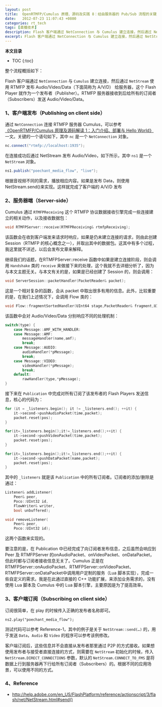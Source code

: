 ```yaml
---
layout: post
title:  OpenRTMFP/Cumulus 原理、源码及实践 8：经由服务器的 Pub/Sub 流程的关键点
date:   2012-07-23 11:07:43 +0800
categories: rt_tech
tags: [直播技术]
description: Flash 客户端通过 NetConnection 与 Cumulus 建立连接，然后通过 NetStream 使用 RTMFP 发布 Audio/Video/Data（下面简称为 A/V/D） 给服务器，这个 Flash Player 就作为一个发布者（Publisher）。RTMFP 服务器接收到后给所有的订阅者（Subscribers）发送 Audio/Video/Data。本文将介绍如何经由服务器实现 Pub/Sub 流程。
excerpt: Flash 客户端通过 NetConnection 与 Cumulus 建立连接，然后通过 NetStream 使用 RTMFP 发布 Audio/Video/Data（下面简称为 A/V/D） 给服务器，这个 Flash Player 就作为一个发布者（Publisher）。RTMFP 服务器接收到后给所有的订阅者（Subscribers）发送 Audio/Video/Data。本文将介绍如何经由服务器实现 Pub/Sub 流程。
---
```


**本文目录**
* TOC
{:toc}

整个流程概括如下：

Flash 客户端通过 `NetConnection` 与 `Cumulus` 建立连接，然后通过 `NetStream` 使用 RTMFP 发布 Audio/Video/Data（下面简称为 A/V/D） 给服务器，这个 Flash Player 就作为一个发布者（Publisher）。RTMFP 服务器接收到后给所有的订阅者（Subscribers）发送 Audio/Video/Data。

### 1、客户端发布（Publishing on client side）

通过 `NetConnection` 连接 RTMFP 服务器 Cumulus，可以参考[《OpenRTMFP/Cumulus 原理及源码解读 1：入门介绍、部署与 Hello World》](/2012/04/10/openrtmfp-cumulus-1/)一文。关键的一个语句如下，其中 `nc` 是一个 `NetConnection` 对象。

```actionscript
nc.connect("rtmfp://localhost:1935");
```

在连接成功后通过 NetStream 发布 Audio/Video，如下所示，其中 `ns1` 是一个 `NetStream` 对象。

```actionscript
ns1.publish("poechant_media_flow", "live");
```

根据音视频不同的需求，播放相应内容。如果是发布 Data，则使用NetStream.send()来实现。这样就完成了客户端的 A/V/D 发布

### 2、服务器端（Server-side）

Cumulus 通过 `RTMFPReceiving` 这个 RTMFP 协议数据接收引擎完成一些连接建立的相关动作，以及接收数据包：

```c++
void RTMFPServer::receive(RTMFPReceiving& rtmfpReceiving);
```

该函数会在收到客户端发来请求时响应，如果是仍未建立连接的请求，则由此创建 Session（RTMFP 的核心概念之一），并取出其中的数据包。这其中有多个过程，我这里就不详述，以后会发布文章来解释。

继续我们的话题，在RTMFPServer::receive 函数中如果是建立连接阶段，则会调用 `Handshake` 类的 `receive` 来做接下来的处理，这个我就不去详细分析了，因为与本文主题无关。与本文有关的是，如果是已经创建了 Session 的，则会调用：

```c++
void ServerSession::packetHandler(PacketReader& packet);
```

这是一个相对复杂的函数，会从 packet 中取出很多有用的信息。此外，比较重要的是，在我们上述情况下，会调用 Flow 类的：

```c++
void Flow::fragmentSortedHandler(UInt64 stage,PacketReader& fragment,UInt8 flags);
```

该函数中会对 Audio/Video/Data 分别响应不同的处理机制：

```c++
switch(type) {
    case Message::AMF_WITH_HANDLER:
    case Message::AMF:
        messageHandler(name,amf);
        break;
    case Message::AUDIO:
        audioHandler(*pMessage);
        break;
    case Message::VIDEO:
        videoHandler(*pMessage);
        break;
    default:
        rawHandler(type,*pMessage);
}
```

接下来在 `Publication` 中完成对所有订阅了该发布者的 Flash Players 发送信息，核心的代码为：

```c++
for (it = _listeners.begin(); it != _listeners.end(); ++it) {
    it->second->pushAudioPacket(time,packet);
    packet.reset(pos);
}
 
for(it=_listeners.begin();it!=_listeners.end();++it) {
    it->second->pushVideoPacket(time,packet);
    packet.reset(pos);
}
 
for(it=_listeners.begin();it!=_listeners.end();++it) {
    it->second->pushDataPacket(name,packet);
    packet.reset(pos);
}
```

其中的 `_listeners` 就是该 `Publication` 中的所有订阅者。订阅者的添加/删除是通过：

```c++
Listener& addListener(
    Peer& peer,
    Poco::UInt32 id,
    FlowWriter& writer,
    bool unbuffered);
 
void removeListener(
    Peer& peer,
    Poco::UInt32 id);
```

这两个函数来实现的。

要注意的是，在 Publication 中已经完成了向订阅者发布信息，之后虽然会响应到 Peer 及 RTMFPServer 的onAudioPacket、onVideoPacket、onDataPacket，但此时都与订阅者接收信息无关了。Cumulus 正是在RTMFPServer::onAudioPacket、RTMFPServer::onVideoPacket、RTMFPServer::onDataPacket中调用用户定制的服务（Lua 脚本实现），完成一些自定义的需求。我是在此通过直接的 C++ 功能扩展，来添加业务需求的，没有使用 Lua 脚本及 Cumulus 中的 Lua 脚本引擎，主要原因是为了提高效率。

### 3、客户端订阅（Subscribing on client side）

订阅很简单，在 play 的时候传入正确的发布者名称即可。

```
ns2.play("poechant_media_flow");
```

测试代码可以参考 Reference-1，其中的例子是关于 `NetStream::send(…)` 的，用于发送 `Data`，`Audio` 和 `Video` 的程序可以参考该例修改。

客户端订阅后，这些信息并不会直接从发布者那里通过 P2P 的方式接收。如果想使用发布者与接受者直接连接的方式，则需要在 `NetStream` 初始化的时候，传入 `NetStream.DIRECT_CONNECTIONS` 参数，默认的 `NetStream.CONNECT_TO_FMS` 是将数据上行到服务器再下行给所有订阅者（Subscribers）的。根据不同的应用场景，可以使用不同的方式。

### 4、Reference

* http://help.adobe.com/en_US/FlashPlatform/reference/actionscript/3/flash/net/NetStream.html#send()